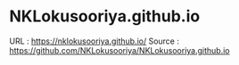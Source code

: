 # NKLokusooriya.github.io

URL : https://nklokusooriya.github.io/
Source : https://github.com/NKLokusooriya/NKLokusooriya.github.io
